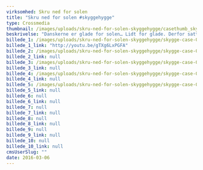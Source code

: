 ```yaml
---
virksomhed: Skru ned for solen
title: "Skru ned for solen #skyggehygge"
type: Crossmedia
thumbnail: /images/uploads/skru-ned-for-solen-skyggehygge/casethumb_skyggehygge.jpg
beskrivelse: "Danskerne er glade for solen… Lidt for glade. Derfor satte Kræftens Bekæmpelse og TrygFonden sig for at skrue ned for solen i løbet af sommeren 2014 og flytte danskernes hygge ind i skyggen mellem 12 og 15, hvor solen er skarpest. Det hjalp vi dem med gennem en bred kampagnevifte af TVC’er, social media-aktivitet og bannere på tværs af medier. Og selvom det er en alvorlig sag at informere og forebygge mod kræft i huden, så handlede kampagnen om at lave en masse god skyggehygge i løbet af sommeren - hyg med her…"
billede_1: /images/uploads/skru-ned-for-solen-skyggehygge/skygge-case-01.jpg
billede_1_link: "http://youtu.be/gTXg6LxPGFA"
billede_2: /images/uploads/skru-ned-for-solen-skyggehygge/skygge-case-02.jpg
billede_2_link: null
billede_3: /images/uploads/skru-ned-for-solen-skyggehygge/skygge-case-03-1.jpg
billede_3_link: null
billede_4: /images/uploads/skru-ned-for-solen-skyggehygge/skygge-case-04.png
billede_4_link: null
billede_5: /images/uploads/skru-ned-for-solen-skyggehygge/skygge-case-05-1.png
billede_5_link: null
billede_6: null
billede_6_link: null
billede_7: null
billede_7_link: null
billede_8: null
billede_8_link: null
billede_9: null
billede_9_link: null
billede_10: null
billede_10_link: null
cmsUserSlug: ""
date: 2016-03-06 
---
```


